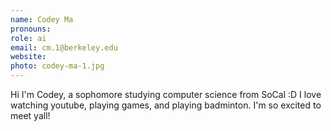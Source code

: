 ```yaml
---
name: Codey Ma
pronouns: 
role: ai
email: cm.1@berkeley.edu
website: 
photo: codey-ma-1.jpg
---
```


Hi I'm Codey, a sophomore studying computer science from SoCal :D I love watching youtube, playing games, and playing badminton. I'm so excited to meet yall!